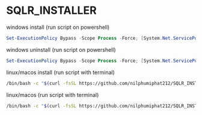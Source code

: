 ﻿# SQLR_INSTALLER

windows install (run script on powershell)
```powershell
Set-ExecutionPolicy Bypass -Scope Process -Force; [System.Net.ServicePointManager]::SecurityProtocol = [System.Net.ServicePointManager]::SecurityProtocol -bor 3072; iex ((New-Object System.Net.WebClient).DownloadString('https://github.com/nilphumiphat212/SQLR_INSTALLER/raw/main/Scripts/install.ps1'))
```

windows uninstall (run script on powershell)
```powershell
Set-ExecutionPolicy Bypass -Scope Process -Force; [System.Net.ServicePointManager]::SecurityProtocol = [System.Net.ServicePointManager]::SecurityProtocol -bor 3072; iex ((New-Object System.Net.WebClient).DownloadString('https://github.com/nilphumiphat212/SQLR_INSTALLER/raw/main/Scripts/uninstall.ps1'))
```

linux/macos install (run script with terminal)
```bash
/bin/bash -c "$(curl -fsSL https://github.com/nilphumiphat212/SQLR_INSTALLER/raw/main/Scripts/install)"
```

linux/macos (run script with terminal)
```bash
/bin/bash -c "$(curl -fsSL https://github.com/nilphumiphat212/SQLR_INSTALLER/raw/main/Scripts/uninstall)"
```
